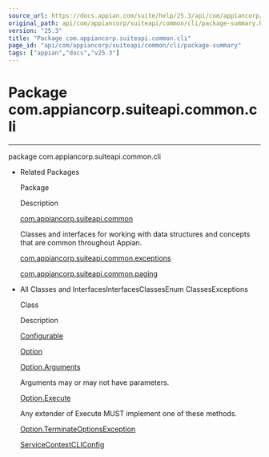 ```yaml
---
source_url: https://docs.appian.com/suite/help/25.3/api/com/appiancorp/suiteapi/common/cli/package-summary.html
original_path: api/com/appiancorp/suiteapi/common/cli/package-summary.html
version: "25.3"
title: "Package com.appiancorp.suiteapi.common.cli"
page_id: "api/com/appiancorp/suiteapi/common/cli/package-summary"
tags: ["appian","docs","v25.3"]
---
```



# Package com.appiancorp.suiteapi.common.cli

* * *

package com.appiancorp.suiteapi.common.cli

-   Related Packages

    Package

    Description

    [com.appiancorp.suiteapi.common](../package-summary.html)

    Classes and interfaces for working with data structures and concepts that are common throughout Appian.

    [com.appiancorp.suiteapi.common.exceptions](../exceptions/package-summary.html)

    [com.appiancorp.suiteapi.common.paging](../paging/package-summary.html)

-   All Classes and InterfacesInterfacesClassesEnum ClassesExceptions

    Class

    Description

    [Configurable](Configurable.html "interface in com.appiancorp.suiteapi.common.cli")

    [Option](Option.html "class in com.appiancorp.suiteapi.common.cli")

    [Option.Arguments](Option.Arguments.html "enum class in com.appiancorp.suiteapi.common.cli")

    Arguments may or may not have parameters.

    [Option.Execute](Option.Execute.html "class in com.appiancorp.suiteapi.common.cli")

    Any extender of Execute MUST implement one of these methods.

    [Option.TerminateOptionsException](Option.TerminateOptionsException.html "class in com.appiancorp.suiteapi.common.cli")

    [ServiceContextCLIConfig](ServiceContextCLIConfig.html "class in com.appiancorp.suiteapi.common.cli")